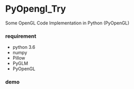 # PyOpengl_Try
Some OpenGL Code Implementation in Python (PyOpenGL)

### requirement 
* python 3.6
* numpy
* Pillow
* PyGLM
* PyOpenGL

### demo

